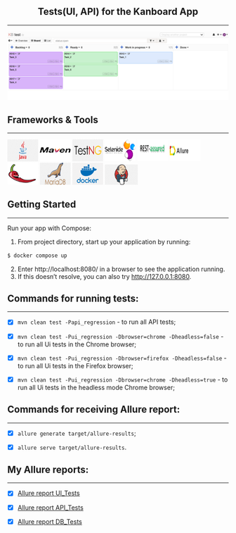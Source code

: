 # <h2 align="center">Tests(UI, API) for the Kanboard App</h3>
---
<div align="center">
  <a href="https://github.com/Tetiana1386/Kanboard">
    <img src="https://github.com/Tetiana1386/Kanboard/blob/main/src/images/icons/image_1.png" alt="Kanboard" width="" height="">
  </a>
</div>

## Frameworks & Tools
---

<code><img src="src/images/icons/java.png" alt="html5" height='50px' width='70'/></code>
<code><img src="src/images/icons/maven.png" alt="html5" height='50px' width='70'/></code>
<code><img src="src/images/icons/testng.png" alt="html5" height='50px' width='70'/></code>
<code><img src="src/images/icons/selenide.png" alt="html5" height='50px' width='70'/></code>
<code><img src="src/images/icons/rest-assured.png" alt="html5" height='50px' width='70'/></code>
<code><img src="src/images/icons/Allure.png" alt="html5" height='50px' width='70'/></code>
<code><img src="src/images/icons/Lombok.png" alt="html5" height='50px' width='70'/></code>
<code><img src="src/images/icons/mariadb.png" alt="html5" height='50px' width='70'/></code>
<code><img src="src/images/icons/docker.png" alt="html5" height='50px' width='70'/></code>
<code><img src="src/images/icons/jenkins.png" alt="html5" height='46px' width='75'/></code>

## Getting Started
---

Run your app with Compose:

1. From project directory, start up your application by running:
  ```sh
  $ docker compose up
  ```
2. Enter http://localhost:8080/ in a browser to see the application running.
3. If this doesn’t resolve, you can also try http://127.0.0.1:8080.

## Commands for running tests:
---


- [x] `mvn clean test -Papi_regression` - to run all API tests;


- [x] `mvn clean test -Pui_regression -Dbrowser=chrome -Dheadless=false` - to run all Ui tests in the Chrome browser;


- [x] `mvn clean test -Pui_regression -Dbrowser=firefox -Dheadless=false` - to run all Ui tests in the Firefox browser;


- [x] `mvn clean test -Pui_regression -Dbrowser=chrome -Dheadless=true` - to run all Ui tests in the headless mode Chrome browser;


## Commands for receiving Allure report:
---


- [x] `allure generate target/allure-results`;


- [x] `allure serve target/allure-results`.

## My Allure reports:
---

- [x] [Allure report UI_Tests](https://github.com/Tetiana1386/Kanboard/blob/main/src/images/screenshots/AR_UI_TESTS.png)


- [x] [Allure report API_Tests](https://github.com/Tetiana1386/Kanboard/blob/main/src/images/screenshots/AR_API_TESTS.png)


- [x] [Allure report DB_Tests](https://github.com/Tetiana1386/Kanboard/blob/main/src/images/screenshots/AR_DB_TESTS.png)

